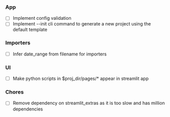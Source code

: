 
### App

- [ ] Implement config validation
- [ ] Implement --init cli command to generate a new project using the default template

### Importers

- [ ] Infer date_range from filename for importers

### UI

- [ ] Make python scripts in $proj_dir/pages/* appear in streamlit app

### Chores

- [ ] Remove dependency on streamlit_extras as it is too slow and has million dependencies